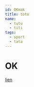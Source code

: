 ```yaml
---
id: OKmak
title: toto
name:
  - tutu
  - titi
tags:
  - sport
  - tata
---
```


# OK

[lien](http://google.Fr)
